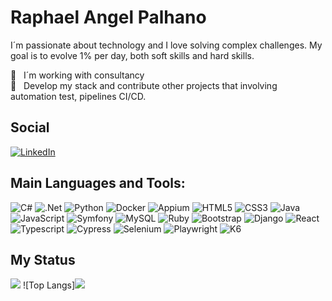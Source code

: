 # Raphael Angel Palhano



I´m passionate about technology and I love solving complex challenges. My goal is to evolve 1% per day, both soft skills and hard skills.

:office: &nbsp; I´m working with consultancy
 <br/> :purple_heart: &nbsp; Develop my stack and contribute other projects that involving automation test, pipelines CI/CD. 

 ## Social
[![LinkedIn](https://img.shields.io/badge/-LinkedIn-090909?style=for-the-badge&logo=linkedin&logoColor=007BB6)](https://www.linkedin.com/in/raphael-palhano/)

## Main Languages and Tools:
![C#](https://img.shields.io/badge/c%23-%23239120.svg?style=for-the-badge&logo=c-sharp&logoColor=white)
![.Net](https://img.shields.io/badge/.NET-5C2D91?style=for-the-badge&logo=.net&logoColor=white)
![Python](https://img.shields.io/badge/python-3670A0?style=for-the-badge&logo=python&logoColor=ffdd54)
![Docker](https://img.shields.io/badge/docker-%2300f.svg?style=for-the-badge&logo=docker&logoColor=white)
![Appium](https://img.shields.io/badge/appium-3670A0?style=for-the-badge&logo=appium&logoColor=ffdd54)
![HTML5](https://img.shields.io/badge/html5-%23E34F26.svg?style=for-the-badge&logo=html5&logoColor=white)
![CSS3](https://img.shields.io/badge/css3-%231572B6.svg?style=for-the-badge&logo=css3&logoColor=white)
![Java](https://img.shields.io/badge/java-%23ED8B00.svg?style=for-the-badge&logo=java&logoColor=white)
![JavaScript](https://img.shields.io/badge/javascript-%23323330.svg?style=for-the-badge&logo=javascript&logoColor=%23F7DF1E)
![Symfony](https://img.shields.io/badge/symfony-%23000000.svg?style=for-the-badge&logo=symfony&logoColor=white)
![MySQL](https://img.shields.io/badge/mysql-%2300f.svg?style=for-the-badge&logo=mysql&logoColor=white)
![Ruby](https://img.shields.io/badge/ruby-%23CC342D.svg?style=for-the-badge&logo=ruby&logoColor=white)
![Bootstrap](https://img.shields.io/badge/bootstrap-%23563D7C.svg?style=for-the-badge&logo=bootstrap&logoColor=white)
![Django](https://img.shields.io/badge/django-%23092E20.svg?style=for-the-badge&logo=django&logoColor=white)
![React](https://img.shields.io/badge/react-%2320232a.svg?style=for-the-badge&logo=react&logoColor=%2361DAFB)
![Typescript](https://img.shields.io/badge/typescript-%2300f.svg?style=for-the-badge&logo=typescript&logoColor=white)
![Cypress](https://img.shields.io/badge/cypress-%2323912d0.svg?style=for-the-badge&logo=cypress&logoColor=white)
![Selenium](https://img.shields.io/badge/selenium-%23239120.svg?style=for-the-badge&logo=selenium&logoColor=white)
![Playwright](https://img.shields.io/badge/playwright-%23000000.svg?style=for-the-badge&logo=playwright&logoColor=23F7DF1E)
![K6](https://img.shields.io/badge/k6-%23000000.svg?style=for-the-badge&logo=k6&logoColor=23F7DF1E)




## My Status
![](http://github-profile-summary-cards.vercel.app/api/cards/stats?username=raphaelpalhano&theme=apprentice) ![Top Langs]![](http://github-profile-summary-cards.vercel.app/api/cards/profile-details?username=raphaelpalhano&theme=apprentice)







